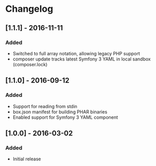 # Changelog

## [1.1.1] - 2016-11-11

### Added
- Switched to full array notation, allowing legacy PHP support
- composer update tracks latest Symfony 3 YAML in local sandbox (composer.lock)

## [1.1.0] - 2016-09-12

### Added
- Support for reading from stdin
- box.json manifest for building PHAR binaries
- Enabled support for Symfony 3 YAML component

## [1.0.0] - 2016-03-02

### Added
- Initial release
